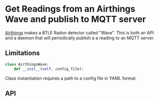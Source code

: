 # Get Readings from an Airthings Wave and publish to MQTT server

[Airthings](http://airthings.com) makes a BTLE Radon detector called "Wave". This is both an API and a daemon that will periodically publish a a reading to an MQTT server.

## Limitations

```Python
class AirthingsWave:
    def __init__(self, config_file):
```

Class instantiation requires a path to a config file in YAML format.

## API

